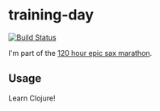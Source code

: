 # training-day

[![Build Status](https://travis-ci.org/iloveponies/training-day.png?branch=master)](https://travis-ci.org/iloveponies/training-day)

I'm part of the [120 hour epic sax marathon](http://iloveponies.github.com/120-hour-epic-sax-marathon/).

## Usage

Learn Clojure!
